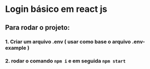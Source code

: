 # Login básico em react js

## Para rodar o projeto:

### 1. Criar um arquivo .env ( usar como base o arquivo .env-example )

### 2. rodar o comando `npm i` e em seguida `npm start`
